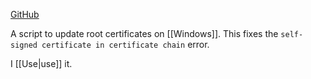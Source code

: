 [GitHub](https://github.com/asheroto/Root-Certificate-Updater)

A script to update root certificates on [[Windows]]. This fixes the `self-signed certificate in certificate chain` error.

I [[Use|use]] it.